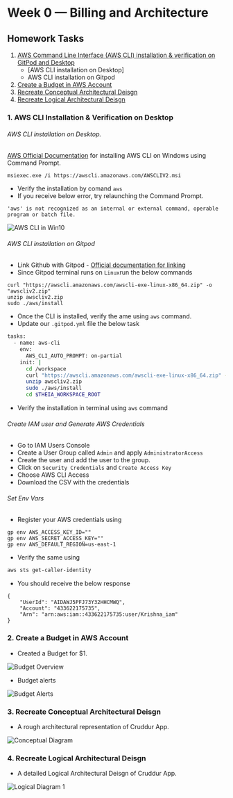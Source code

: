 # Week 0 — Billing and Architecture
## Homework Tasks
1. [AWS Command Line Interface (AWS CLI) installation & verification on GitPod and Desktop](#1-aws-cli-installation--verification-on-desktop)
    - [AWS CLI installation on Desktop]
    - AWS CLI installation on Gitpod
3. [Create a Budget in AWS Account](#2-create-a-budget-in-aws-account)
4. [Recreate Conceptual Architectural Deisgn](#3-recreate-conceptual-architectural-deisgn)
5. [Recreate Logical Architectural Deisgn](#4-recreate-logical-architectural-deisgn)



### 1. AWS CLI Installation & Verification on Desktop 
###### AWS CLI installation on Desktop. 
[AWS Official Documentation](https://docs.aws.amazon.com/cli/latest/userguide/getting-started-install.html) for installing AWS CLI on Windows using Command Prompt.
```
msiexec.exe /i https://awscli.amazonaws.com/AWSCLIV2.msi
```
- Verify the installation by comand `aws`
- If you receive below error, try relaunching the Command Prompt. 

``` 
'aws' is not recognized as an internal or external command, operable program or batch file.
```

![AWS CLI in Win10](https://user-images.githubusercontent.com/40818088/219865329-ca746071-0c9b-47a8-8d2c-d4fae780e76f.PNG)

###### AWS CLI installation on Gitpod

- Link Github with Gitpod - [Official documentation for linking](https://www.gitpod.io/docs/configure/authentication/github) 
- Since Gitpod terminal runs on `Linux`run the below commands

```
curl "https://awscli.amazonaws.com/awscli-exe-linux-x86_64.zip" -o "awscliv2.zip"
unzip awscliv2.zip
sudo ./aws/install
```

- Once the CLI is installed, verify the ame using `aws` command. 
- Update our `.gitpod.yml` file the below task

```sh
tasks:
  - name: aws-cli
    env:
      AWS_CLI_AUTO_PROMPT: on-partial
    init: |
      cd /workspace
      curl "https://awscli.amazonaws.com/awscli-exe-linux-x86_64.zip" -o "awscliv2.zip"
      unzip awscliv2.zip
      sudo ./aws/install
      cd $THEIA_WORKSPACE_ROOT
```
- Verify the installation in terminal using `aws` command 
###### Create IAM user and Generate AWS Credentials
- Go to IAM Users Console
- Create a User Group called `Admin` and apply `AdministratorAccess`
- Create the user and add the user to the group. 
- Click on `Security Credentials` and `Create Access Key`
- Choose AWS CLI Access
- Download the CSV with the credentials

###### Set Env Vars
- Register your AWS credentials using 

```
gp env AWS_ACCESS_KEY_ID=""
gp env AWS_SECRET_ACCESS_KEY=""
gp env AWS_DEFAULT_REGION=us-east-1
``` 
- Verify the same using 
```sh
aws sts get-caller-identity
```
- You should receive the below response

```
{
    "UserId": "AIDAWJ5PFJ73Y32HHCMWQ",
    "Account": "433622175735",
    "Arn": "arn:aws:iam::433622175735:user/Krishna_iam"
}
```

### 2. Create a Budget in AWS Account

- Created a Budget for $1.

![Budget Overview](https://user-images.githubusercontent.com/40818088/219865691-3577831a-bbb7-4fd6-b5f8-f3240cafe683.PNG)

- Budget alerts

![Budget Alerts](https://user-images.githubusercontent.com/40818088/219874656-1f51ea32-4149-417b-bacf-61cc1c6f1652.PNG)

### 3. Recreate Conceptual Architectural Deisgn

- A rough architectural representation of Cruddur App. 

![Conceptual Diagram](https://user-images.githubusercontent.com/40818088/219865768-9c0a6ee4-e9cf-496f-88b3-544c72759ba6.PNG)

### 4. Recreate Logical Architectural Deisgn

- A detailed Logical Architectural Deisgn of Cruddur App. 

![Logical Diagram 1](https://user-images.githubusercontent.com/40818088/219873927-18dbcad0-e74e-4c58-b26a-9f39b303bae5.PNG)




